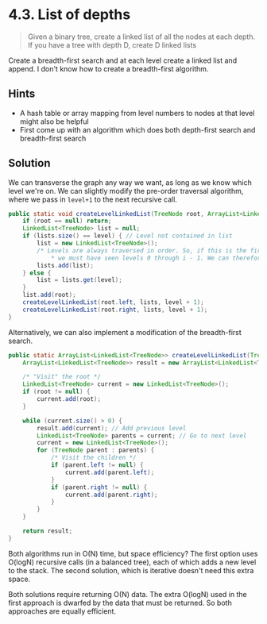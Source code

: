 # 4.3. List of depths

> Given a binary tree, create a linked list of all the nodes at each depth. If you have a tree with depth D, create D linked lists

Create a breadth-first search and at each level create a linked list and append. I don't know how to create a breadth-first algorithm.

## Hints

* A hash table or array mapping from level numbers to nodes at that level might also be helpful
* First come up with an algorithm which does both depth-first search and breadth-first search

## Solution

We can transverse the graph any way we want, as long as we know which level we're on. We can slightly modify the pre-order traversal algorithm, where we pass in `level+1` to the next recursive call.

```java
public static void createLevelLinkedList(TreeNode root, ArrayList<LinkedList<TreeNode>> lists, int level) {
    if (root == null) return;
    LinkedList<TreeNode> list = null;
    if (lists.size() == level) { // Level not contained in list
        list = new LinkedList<TreeNode>();
        /* Levels are always traversed in order. So, if this is the first time we've visited level i,
            * we must have seen levels 0 through i - 1. We can therefore safely add the level at the end. */
        lists.add(list);  
    } else {
        list = lists.get(level);
    }
    list.add(root);
    createLevelLinkedList(root.left, lists, level + 1);
    createLevelLinkedList(root.right, lists, level + 1);
}
```

Alternatively, we can also implement a modification of the breadth-first search.

```java
public static ArrayList<LinkedList<TreeNode>> createLevelLinkedList(TreeNode root) {
    ArrayList<LinkedList<TreeNode>> result = new ArrayList<LinkedList<TreeNode>>();

    /* "Visit" the root */
    LinkedList<TreeNode> current = new LinkedList<TreeNode>();
    if (root != null) {
        current.add(root);
    }

    while (current.size() > 0) {
        result.add(current); // Add previous level
        LinkedList<TreeNode> parents = current; // Go to next level
        current = new LinkedList<TreeNode>();
        for (TreeNode parent : parents) {
            /* Visit the children */
            if (parent.left != null) {
                current.add(parent.left);
            }
            if (parent.right != null) {
                current.add(parent.right);
            }
        }
    }

    return result;
}
```

Both algorithms run in O(N) time, but space efficiency? The first option uses O(logN) recursive calls (in a balanced tree), each of which adds a new level to the stack. The second solution, which is iterative doesn't need this extra space.

Both solutions require returning O(N) data. The extra O(logN) used in the first approach is dwarfed by the data that must be returned. So both approaches are equally efficient.
